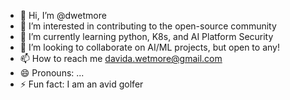 - 👋 Hi, I’m @dwetmore
- 👀 I’m interested in contributing to the open-source community
- 🌱 I’m currently learning python, K8s, and AI Platform Security
- 💞️ I’m looking to collaborate on AI/ML projects, but open to any!
- 📫 How to reach me davida.wetmore@gmail.com
- 😄 Pronouns: ...
- ⚡ Fun fact: I am an avid golfer

<!---
dwetmore/dwetmore is a ✨ special ✨ repository because its `README.md` (this file) appears on your GitHub profile.
You can click the Preview link to take a look at your changes.
--->

